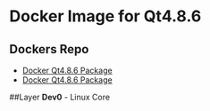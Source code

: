 # Docker Image for Qt4.8.6

## Dockers Repo
 * [Docker Qt4.8.6 Package](https://www.googledrive.com/host/0B_hLm6t5z2qbY1hWOEdORENkTG8)
 * [Docker Qt4.8.6 Package](https://www.googledrive.com/host/0B_hLm6t5z2qbSFZzTmhLSE1QZlk)

##Layer
**Dev0** - Linux Core
